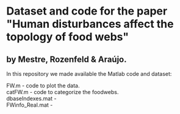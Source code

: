 # Dataset and code for the paper "Human disturbances affect the topology of food webs" 
## by Mestre, Rozenfeld & Araújo.

In this repository we made available the Matlab code and dataset:

FW.m - code to plot the data.  
catFW.m - code to categorize the foodwebs.  
dbaseIndexes.mat -  
FWinfo_Real.mat -  

